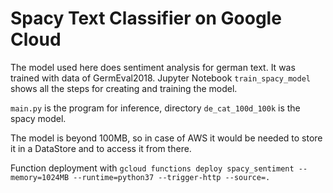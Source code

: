 # Spacy Text Classifier on Google Cloud
The model used here does sentiment analysis for german text. It was trained with data of GermEval2018. Jupyter Notebook `train_spacy_model` shows all the steps for creating and training the model.

`main.py` is the program for inference, directory `de_cat_100d_100k` is the spacy model.

The model is beyond 100MB, so in case of AWS it would be needed to store it in a DataStore and to access it from there.

Function deployment with `gcloud functions deploy spacy_sentiment --memory=1024MB --runtime=python37 --trigger-http --source=.`